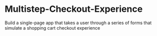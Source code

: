 # Multistep-Checkout-Experience
Build a single-page app that takes a user through a series of forms that simulate a shopping cart checkout experience
